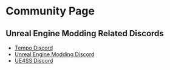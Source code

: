 # Community Page

## Unreal Engine Modding Related Discords
- [Tempo Discord](https://discord.gg/EvUuAD4QvS)
- [Unreal Engine Modding Discord](https://discord.gg/Yuk6FzGw6N)
- [UE4SS Discord](https://discord.gg/eHKcu9NHEc)
